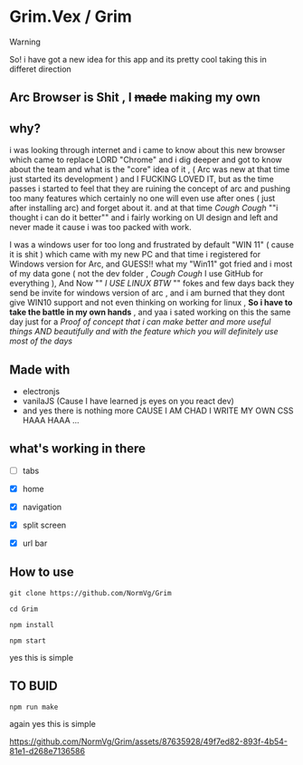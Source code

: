# Grim.Vex / Grim 

> [!WARNING]  
> So! i have got a new idea for this app and its pretty cool taking this in differet direction

## Arc Browser is Shit , I ~~made~~ making my own



## why?
i was looking through internet and i came to know about this new browser which came to replace LORD "Chrome" and i dig deeper and got to know about the team and what is the "core" idea of it , (  Arc was new at that time just started its development ) and I FUCKING LOVED IT, but as the time passes i started to feel that they are ruining the concept of arc and pushing too many features which certainly no one will even use after ones ( just after installing arc) and forget about it. and at that time  _Cough_ _Cough_ ""i thought i can do it better"" and i fairly working on UI design and left and never made it cause i was too packed with work.

 I was a windows user for too long and frustrated by default "WIN 11" ( cause it is shit ) which came with my new PC and that time i registered for Windows version for Arc, and GUESS!! what my "Win11"  got fried and i most of my data gone ( not the dev folder , _Cough_ _Cough_ I use GitHub for everything ),
 And Now "" *I USE LINUX BTW* "" fokes and few days back they send be invite for windows version of arc , and i am burned that they dont give WIN10 support and not even thinking on working for linux , **So i have to take the battle in my own hands** , and yaa i sated working on this the same day just for a *Proof of concept that i can make better and more useful things AND beautifully and with the feature which you will definitely use most of the days* 



 
 ## Made with
 

 - electronjs
 - vanilaJS (Cause I have learned js eyes on you react dev)
 - and yes there is nothing more CAUSE I AM CHAD I WRITE MY OWN CSS HAAA HAAA ...

## what's working in there
- [ ] tabs
- [x] home
- [x] navigation
- [x] split screen
- [x] url bar
 

## How to use 

    git clone https://github.com/NormVg/Grim

    cd Grim
    
    npm install
    
    npm start

yes this is simple


## TO BUID	

	npm run make 

again yes this is simple

https://github.com/NormVg/Grim/assets/87635928/49f7ed82-893f-4b54-81e1-d268e7136586
